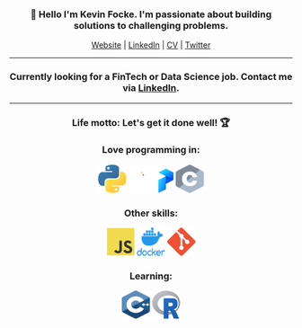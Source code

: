 <h3 align="center">👋 Hello I'm Kevin Focke. I'm passionate about building solutions to challenging problems.</h3>
<p align="center">
  <a href="https://kevinfocke.com">Website</a> | 
  <a href="https://www.linkedin.com/in/kevinfocke/">LinkedIn</a> | 
  <a href="https://kevinfocke.com/Kevin_Focke_CV.pdf">CV</a> | 
  <a href="https://twitter.com/kevinfocke">Twitter</a>
</p>
<hr />
<h3 align="center">Currently looking for a FinTech or Data Science job. Contact me via <a href="https://www.linkedin.com/in/kevinfocke/">LinkedIn</a>.</h3>
<hr />
<h3 align="center">Life motto: Let's get it done well! 🏆</h3>

<h3 align="center">Love programming in:</h3>
<p align="center">
  <img title="Python" alt="Python" src="/images/python.svg" width="50" height="50" />
  <img title="Pandas" alt="Pandas" src="/images/pandas_secondary_white.svg" width="50" height="50" />
  <img title="Prefect" alt="Prefect" src="/images/prefect-logo-mark-gradient.png" width="27" height="43" />
  <img title="C" alt="C" src="/images/c.svg" width="50" height="50" />
 </p>

<h3 align="center">Other skills:</h3>
  <p align="center">
  <img title="Javascript" alt="Javascript" src="/images/javascript.svg" width="50" height="50" />
  <img title="Docker" alt="Docker" src="/images/docker.png" width="50" height="50" />
  <img title="Git" alt="Git" src="/images/Git-Icon-1788C.png" width="50" height="50" />
  
 </p>
 
<h3 align="center">Learning:</h3>

   <p align="center">
   <img title="C++" alt="C++" src="/images/cpp.svg" width="50" height="50" />
   <img title="R" alt="R" src="/images/R_logo.png" width="50" height="50" />
   </p>
